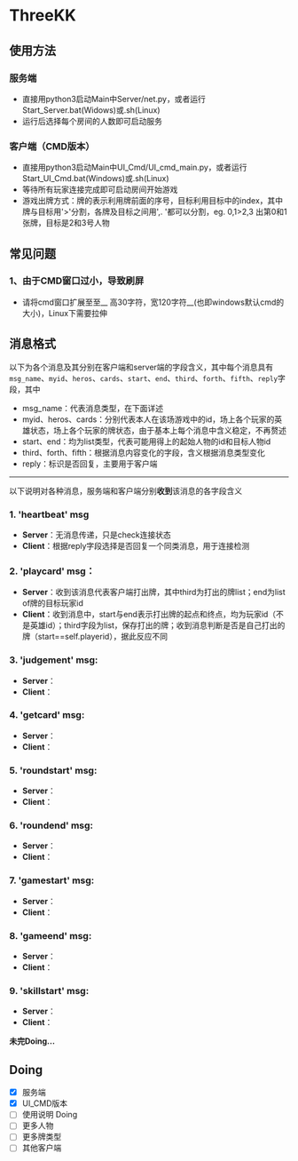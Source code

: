 # ThreeKK

## 使用方法
### 服务端
* 直接用python3启动Main中Server/net.py，或者运行Start_Server.bat(Widows)或.sh(Linux)
* 运行后选择每个房间的人数即可启动服务
### 客户端（CMD版本）
* 直接用python3启动Main中UI_Cmd/UI_cmd_main.py，或者运行Start_UI_Cmd.bat(Windows)或.sh(Linux)
* 等待所有玩家连接完成即可启动房间开始游戏
* 游戏出牌方式：牌的表示利用牌前面的序号，目标利用目标中的index，其中牌与目标用'>'分割，各牌及目标之间用',. '都可以分割，eg. 0,1>2,3 出第0和1张牌，目标是2和3号人物
	
## 常见问题
### 1、由于CMD窗口过小，导致刷屏  
* 请将cmd窗口扩展至至__ 高30字符，宽120字符__(也即windows默认cmd的大小)，Linux下需要拉伸


## 消息格式 
以下为各个消息及其分别在客户端和server端的字段含义，其中每个消息具有`msg_name`、`myid`、`heros`、`cards`、`start`、`end`、`third`、`forth`、`fifth`、`reply`字段，其中
* msg_name：代表消息类型，在下面详述
* myid、heros、cards：分别代表本人在该场游戏中的id，场上各个玩家的英雄状态，场上各个玩家的牌状态，由于基本上每个消息中含义稳定，不再赘述
* start、end：均为list类型，代表可能用得上的起始人物的id和目标人物id
* third、forth、fifth：根据消息内容变化的字段，含义根据消息类型变化
* reply：标识是否回复，主要用于客户端
*** 
以下说明对各种消息，服务端和客户端分别**收到**该消息的各字段含义

### 1. 'heartbeat' msg
* __Server__：无消息传递，只是check连接状态 
* __Client__：根据reply字段选择是否回复一个同类消息，用于连接检测

### 2. 'playcard' msg：  
* __Server__：收到该消息代表客户端打出牌，其中third为打出的牌list；end为list of牌的目标玩家id
* __Client__：收到消息中，start与end表示打出牌的起点和终点，均为玩家id（不是英雄id）；third字段为list，保存打出的牌；收到消息判断是否是自己打出的牌（start==self.playerid），据此反应不同

### 3. 'judgement' msg:  
* __Server__：  
* __Client__：

### 4. 'getcard' msg:  
* __Server__：  
* __Client__：

### 5. 'roundstart' msg:  
* __Server__：  
* __Client__：

### 6. 'roundend' msg:  
* __Server__：  
* __Client__：

### 7. 'gamestart' msg:  
* __Server__：  
* __Client__：

### 8. 'gameend' msg:  
* __Server__：  
* __Client__：

### 9. 'skillstart' msg:  
* __Server__：  
* __Client__：

**未完Doing...**



## Doing
- [x] 服务端
- [x] UI_CMD版本
- [ ] 使用说明 Doing
- [ ] 更多人物
- [ ] 更多牌类型
- [ ] 其他客户端
